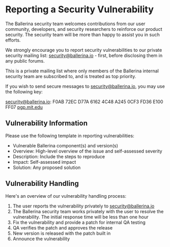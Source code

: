 # Reporting a Security Vulnerability

The Ballerina security team welcomes contributions from our user community, developers, and security researchers to reinforce our product security. The security team will be more than happy to assist you in such efforts.

We strongly encourage you to report security vulnerabilities to our private security mailing list: [security@ballerina.io](mailto:security@ballerina.io) - first, before disclosing them in any public forums.

This is a private mailing list where only members of the Ballerina internal security team are subscribed to, and is treated as top priority.

If you wish to send secure messages to [security@ballerina.io](mailto:security@ballerina.io), you may use the following key:

[security@ballerina.io](mailto:security@ballerina.io): F0AB 72EC D77A 6162 4C48 A245 0CF3 FD36 E100 FF07 [pgp.mit.edu](https://pgp.mit.edu/pks/lookup?op=get&search=0x0CF3FD36E100FF07)

## Vulnerability Information

Please use the following template in reporting vulnerabilities:

- Vulnerable Ballerina component(s) and version(s)
- Overview: High-level overview of the issue and self-assessed severity
- Description: Include the steps to reproduce
- Impact: Self-assessed impact
- Solution: Any proposed solution

## Vulnerability Handling

Here's an overview of our vulnerability handling process:

1. The user reports the vulnerability privately to [security@ballerina.io](mailto:security@ballerina.io)
2. The Ballerina security team works privately with the user to resolve the vulnerability. The initial response time will be less than one hour
3. Fix the vulnerability and provide a patch for internal QA testing
4. QA verifies the patch and approves the release
5. New version is released with the patch built in
6. Announce the vulnerability
